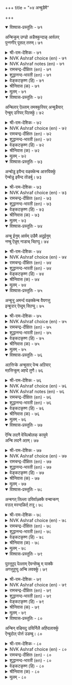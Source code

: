 +++
title = "०४ अन्बुडैमै"

+++


<details open><summary>विश्वास-प्रस्तुतिः - ७१</summary>

अन्बिऱ्कुम् उण्डो अडैक्कुन्दाऴ् आर्वलर्  
पुन्गणीर् पूसल् तरुम्।      ७१
</details>

<details><summary>श्री-राम-देशिकः - ७१</summary>

अर्गलं नास्ति हि प्रीतेः प्रीतानामश्रुबिन्दवः ।  
प्रकाशयन्ति सर्वेषां प्रीतिमन्तःस्थितामपि ॥ ७१॥
</details>

<details><summary>NVK Ashraf choice (en) - ७१</summary>

००७१
Can love be latched and hidden?
A trickling tear will proclaim it loud.
(P.S. Sundaram)
</details>

<details><summary>NVK Ashraf notes (en) - ७१</summary>

७१. Compare with १२५: "The axe of love can break open the door of chastity secured by the bolt of modesty." * - (W.H. Drew and J. Lazarus), (J. Narayanaswamy).
</details>

<details><summary>रामचन्द्र-दीक्षितः (en) - ७१</summary>

71\. aṉpiṟkum uṇṭō, aṭaikkum tāḻ?ārvalar  
puṉkaṇnīr pūcal tarum.

71\. Is there a bolt to fasten one’s love? The trickling tears at the distress of one’s friends will proclaim the love within.  
</details>

<details><summary>शुद्धानन्द-भारती (en) - ७१</summary>

1\. அன்பிற்கும் உண்டோ அடைக்குந்தாழ் ஆர்வலர்  
புன்கண்நீர் பூசல் தரும்  
What bolt can bar true love in fact  
The trickling tears reveal the heart.         71  
</details>

<details><summary>वेङ्कटकृष्ण (हि) - ७१</summary>

71
अर्गल है क्या जो रखे, प्रेमी उर में प्यार ।  
घोषण करती साफ़ ही, तुच्छ नयन-जल-धार ॥
</details>

<details><summary>श्रीनिवास (क) - ७१</summary>

71. प्रीतियन्नु अडगिसिडुव कीलि उण्टे? प्रीतियुळ्ळवर किरु कण्णीरु (अवरॆदॆयल्लिरुव प्रीतिय) साक्षियागि हलवररियुवन्तॆ माडवुदु.

</details>

<details><summary>मूलम् - ७१</summary>

अऩ्पिऱ्कुम् उण्डो अडैक्कुन्दाऴ् आर्वलर्
पुऩ्कणीर् पूसल् तरुम्। ७१
</details>

<details open><summary>विश्वास-प्रस्तुतिः - ७२</summary>

अन्बिलार् ऎल्लाम् तमक्कुरियर् अन्बुडैयार्  
ऎन्बुम् उरियर् पिऱर्क्कु।      ७२
</details>

<details><summary>श्री-राम-देशिकः - ७२</summary>

नरः प्रेम्णा विरहित्ः सर्वमात्मार्थमिच्छति ।  
प्रेमवान् स्वशरीरं च परार्थमिति मन्यते ॥ ७२॥
</details>

<details><summary>NVK Ashraf choice (en) - ७२</summary>

००७२
The unloving belong only to themselves,
But the loving belong to others to their very bones.
(Satguru Subramuniyaswami)
</details>

<details><summary>रामचन्द्र-दीक्षितः (en) - ७२</summary>

72\. aṉpu ilār ellām tamakku uriyar; aṉpu uṭaiyār  
eṉpum uriyar, piṟarkku.

72\. The loveless are full of themselves but the loving lay down their lives for others.  
</details>

<details><summary>शुद्धानन्द-भारती (en) - ७२</summary>

2\. அன்பிலார் எல்லாந் தமக்குரியர்: அன்புடையார்  
என்பும் உரியர் பிறர்க்கு  
To selves belong the loveless ones;  
To oth'rs the loving e'en to bones.         72  
</details>

<details><summary>वेङ्कटकृष्ण (हि) - ७२</summary>

72
प्रेम-शून्य जन स्वार्थरत, साधें सब निज काम ।  
प्रेमी अन्यों के लिये, त्यागें हड्डी-चाम ॥
</details>

<details><summary>श्रीनिवास (क) - ७२</summary>

72. प्तीति इल्लदवरु ऎल्ला तम्मदु ऎन्दु तिळियुवरु; प्रीतियुळ्ळवरु तम्म शरीरवू (ऎलुबु) पररिगागिदॆ ऎन्दु तिळियुवरु.

</details>

<details><summary>मूलम् - ७२</summary>

अऩ्पिलार् ऎल्लाम् तमक्कुरियर् अऩ्पुडैयार्
ऎऩ्पुम् उरियर् पिऱर्क्कु। ७२
</details>

<details open><summary>विश्वास-प्रस्तुतिः - ७३</summary>

अन्बोडु इयैन्द वऴक्कॆन्ब आरुयिर्क्कु  
ऎन्बोडु इयैन्द तॊडर्बु।      ७३
</details>

<details><summary>श्री-राम-देशिकः - ७३</summary>

सर्वत्र प्रियभावेन कुर्वन् जीवनमात्मनः ।  
जीवस्य देहसम्बन्धफलं पूर्णमिहाश्नुते ॥ ७३॥
</details>

<details><summary>NVK Ashraf choice (en) - ७३</summary>

००७३
They say it is to know the union with love
That the soul takes union with the body.
(Satguru Subramuniyaswami)
</details>

<details><summary>रामचन्द्र-दीक्षितः (en) - ७३</summary>

73\. 'aṉpōṭu iyainta vaḻakku' eṉpa-'ār uyirkku  
eṉpōṭu iyainta toṭarpu'.

73\. They say the endless incarnation of one’s spirit is for the fulfilment of love.  
</details>

<details><summary>शुद्धानन्द-भारती (en) - ७३</summary>

3\. அன்போடு இயைந்த வழக்கென்ப ஆருயிர்க்கு  
என்போடு இயைந்த தொடர்பு  
Soul is encased in frame of bone  
To taste the life of love alone.         73  
</details>

<details><summary>वेङ्कटकृष्ण (हि) - ७३</summary>

73
सिद्ध हुआ प्रिय जीव का, जो तन से संयोग ।  
मिलन-यत्न-फल प्रेम से, कहते हैं बुध लोग ॥
</details>

<details><summary>श्रीनिवास (क) - ७३</summary>

73. प्रीतियिन्द सेरि बाळिद फलवे शरीरदॊन्दिगॆ जीविगॆ इरुव सम्बन्ध ऎन्दु हेळुत्तारॆ.

</details>

<details><summary>मूलम् - ७३</summary>

अऩ्पोडु इयैन्द वऴक्कॆऩ्प आरुयिर्क्कु
ऎऩ्पोडु इयैन्द तॊडर्बु। ७३
</details>

<details open><summary>विश्वास-प्रस्तुतिः - ७४</summary>

अन्बु ईनुम् आर्वम् उडैमै अदुईनुम्  
नण्बु ऎन्नुम् नाडाच् चिऱप्पु।      ७४
</details>

<details><summary>श्री-राम-देशिकः - ७४</summary>

करुते स्वजनप्रेम सव सौहार्दजीवनम् ।  
तदेव वर्धयेत् स्नेहमधिकं सर्वजन्तुषु ॥ ७४॥
</details>

<details><summary>NVK Ashraf choice (en) - ७४</summary>

००७४
Love begets desire: and that begets
The priceless excellence called friendship. *
(W.H. Drew and J. Lazarus)
</details>

<details><summary>रामचन्द्र-दीक्षितः (en) - ७४</summary>

74\. aṉpu īṉum ārvam uṭaimai; atu īṉum,  
‘naṇpu’ eṉṉum nāṭāc ciṟappu.

74\. Out of love springs kindness. It in turn grows into inestimable prize of friendship.  
</details>

<details><summary>शुद्धानन्द-भारती (en) - ७४</summary>

4\. அன்புஈனும் ஆர்வம் உடமை: அதுஈனும்  
நண்பென்னும் நாடாச் சிறப்பு  
Love yields aspiration and thence  
Friendship springs up in excellence.         74  
</details>

<details><summary>वेङ्कटकृष्ण (हि) - ७४</summary>

74
मिलनसार के भाव को, जनन करेगा प्रेम ।  
वह मैत्री को जन्म दे, जो है उत्तम क्षेम ॥
</details>

<details><summary>श्रीनिवास (क) - ७४</summary>

74. प्रीति, (इतररॊन्दिगॆ बाळ बयसुव) सहृदयतॆयन्नुण्टुमाडुवुदु. सहृदयतॆयु स्नेहवॆम्ब अळवरियद हिरिमॆयन्नु तरुवुदु.

</details>

<details><summary>मूलम् - ७४</summary>

अऩ्पु ईऩुम् आर्वम् उडैमै अदुईऩुम्
नण्बु ऎऩ्ऩुम् नाडाच् चिऱप्पु। ७४
</details>

<details open><summary>विश्वास-प्रस्तुतिः - ७५</summary>

अन्बुऱ्ऱु अमर्न्द वऴक्कॆन्ब वैयगत्तु  
इन्बुऱ्ऱार् ऎय्दुम् सिऱप्पु।      ७५
</details>

<details><summary>श्री-राम-देशिकः - ७५</summary>

प्रेमार्द्रहृदयो यस्तु वर्तसे स्वीयबन्धुषु ।  
सोऽत्र कीर्ति सुखं चैत्य स्वर्गलोके सुखं वसेत् ॥ ७५॥
</details>

<details><summary>NVK Ashraf choice (en) - ७५</summary>

००७५
The excellence of worldly happiness, they say,
Is attained by those leading a loving life. *
(M.S. Poornalingam Pillai)
</details>

<details><summary>रामचन्द्र-दीक्षितः (en) - ७५</summary>

75\. 'aṉpuṟṟu amarnta vaḻakku' eṉpa-'vaiyakattu  
iṉpuṟṟār eytum ciṟappu'.

75\. The joy of heaven is but the fruit of righteous life rooted in love.  
</details>

<details><summary>शुद्धानन्द-भारती (en) - ७५</summary>

5\. அன்புற்று அமர்ந்த வழக்கென்ப வையகத்து  
இன்புற்றார் எய்துஞ் சிறப்பு  
The crowning joy of home life flows  
From peaceful psychic love always.         75  
</details>

<details><summary>वेङ्कटकृष्ण (हि) - ७५</summary>

75
इहलौकिक सुख भोगते, निश्रेयस का योग ।  
प्रेमपूर्ण गार्हस्थ्य का, फल मानें बुध लोग ॥
</details>

<details><summary>श्रीनिवास (क) - ७५</summary>

75. ई लोकदल्लि सुखवन्नु हॊन्दि बाळुववरु, मुन्दॆ मेलु लोकदल्लि पडॆयुव हिरिमॆयु अवर प्रीति मूलवाद बाळिन फलवॆन्दु हेळुवरु.

</details>

<details><summary>मूलम् - ७५</summary>

अऩ्पुऱ्ऱु अमर्न्द वऴक्कॆऩ्प वैयगत्तु
इऩ्पुऱ्ऱार् ऎय्दुम् सिऱप्पु। ७५
</details>

<details open><summary>विश्वास-प्रस्तुतिः - ७६</summary>

अऱत्तिऱ्के अन्बुसार् पॆन्ब अऱियार्  
मऱत्तिऱ्कुम् अह्दे तुणै।      ७६
</details>

<details><summary>श्री-राम-देशिकः - ७६</summary>

साधनं धर्ममात्रस्य प्रेमेति कथनं वृथा ।  
अधर्मवर्जनेऽप्येतत् साधनं वस्तुतत्त्वतः ॥ ७६॥
</details>

<details><summary>NVK Ashraf choice (en) - ७६</summary>

००७६
"Love supports virtue alone", say the fools.
It supports vice as well.
(T.K. Chidambaranatha Mudaliar)
</details>

<details><summary>NVK Ashraf notes (en) - ७६</summary>

७६. Usual translation is: "The naïve say that love aids virtue, but it safeguards against vice as well. – (K.R. Srinivasa Iyengar) [the same way by ( Shuddhananda Bharatiar), (P.S. Sundaram), (V.V.S. Aiyar), (K. Krishnaswamy & Vijaya Ramkumar)]. But there is no evidence in the original to support such an interpretation. Kalingar and Manakkudavar interpret the couplet as (T.K. Chidambaranatha Mudaliar). Interestingly (C. Rajagopalachari), (J. Narayanaswamy) and (K. Kannan) take the word "मऱम्" as "valour/soldier". 
</details>

<details><summary>रामचन्द्र-दीक्षितः (en) - ७६</summary>

76\. 'aṟattiṟkē aṉpu cārpu' eṉpa, aṟiyār;  
maṟattiṟkum aḵtē tuṇai.

76\. The ignorant say that kindness is an ally of virtue. No, it is a defence against evil too.  
</details>

<details><summary>शुद्धानन्द-भारती (en) - ७६</summary>

6\. அறத்திற்கே அன்புசார்பு யென்ப அறியார்  
மறத்திற்கும் அஃதே துணை  
"Love is virtue's friend" say know-nots  
It helps us against evil plots.         76  
</details>

<details><summary>वेङ्कटकृष्ण (हि) - ७६</summary>

76
साथी केवल धर्म का, मानें  प्रेम, अजान ।  
त्राण करे वह प्रेम ही, अधर्म से भी जान ॥
</details>

<details><summary>श्रीनिवास (क) - ७६</summary>

76. अरियदवरु प्रीति धर्मक्कॆ मात्र आधारवॆन्नुवरु. आदरॆ परिशीलिसि नोडिदरॆ वीरक्कू अदे आधारवॆन्दु तिळियुवुदु.

</details>

<details><summary>मूलम् - ७६</summary>

अऱत्तिऱ्के अऩ्पुसार् पॆऩ्प अऱियार्
मऱत्तिऱ्कुम् अह्दे तुणै। ७६
</details>

<details open><summary>विश्वास-प्रस्तुतिः - ७७</summary>

ऎन्बि लदनै वॆयिल्बोलक् कायुमे  
अन्बि लदनै अऱम्।      ७७
</details>

<details><summary>श्री-राम-देशिकः - ७७</summary>

निरस्थिकान् कीटगणान् आतपो बाघते यथा ।  
जीवं प्रेम्णा विरहितं तथा धर्मोऽपि बाघते ॥ ७७॥
</details>

<details><summary>NVK Ashraf choice (en) - ७७</summary>

००७७
As the blazing sun dries up a boneless worm,
So does virtue scorch a loveless being.
(Satguru Subramuniyaswami)
</details>

<details><summary>रामचन्द्र-दीक्षितः (en) - ७७</summary>

77\. eṉpu ilataṉai veyil pōlak kāyumē-  
aṉpu ilataṉai aṟam.

77\. The sun dries up a boneless body. Likewise the god of righteousness destroys the loveless one.  
</details>

<details><summary>शुद्धानन्द-भारती (en) - ७७</summary>

7\. என்பி லதனை வெயில்போலக் காயுமே  
அன்பிலதனை அறம்  
Justice burns the loveless form  
Like solar blaze the boneless worm.         77  
</details>

<details><summary>वेङ्कटकृष्ण (हि) - ७७</summary>

77
कीड़े अस्थिविहीन को, झुलसेगा ज्यों धर्म ।  
प्राणी प्रेम विहीन को, भस्म करेगा धर्म ॥
</details>

<details><summary>श्रीनिवास (क) - ७७</summary>

77. ऎलुबिल्लद हुलु जीविगळन्नु (हुळुगळन्नु) बिसिलु सुडुवन्तॆ प्रीति इल्लदवरन्नु धर्मवु सुडुत्तदॆ.

</details>

<details><summary>मूलम् - ७७</summary>

ऎऩ्पि लदऩै वॆयिल्बोलक् कायुमे
अऩ्पि लदऩै अऱम्। ७७
</details>

<details open><summary>विश्वास-प्रस्तुतिः - ७८</summary>

अन्बगत् तिल्ला उयिर्वाऴ्क्कै वन्बाऱ्कण्  
वऱ्ऱल् मरन्दळिर्त् तऱ्ऱु।      ७८
</details>

<details><summary>श्री-राम-देशिकः - ७८</summary>

महीरुहस्य शुष्कस्यमरौ पल्लवजन्मवत् ।  
गृहेषु हृदये प्रें विना जीवन् मुच्यते ॥ ७८॥
</details>

<details><summary>NVK Ashraf choice (en) - ७८</summary>

००७८
The life of a loveless soul is a sapless tree
In a barren desert failing to shoot.
(Satguru Subramuniyaswami), (N.V.K. Ashraf)
</details>

<details><summary>रामचन्द्र-दीक्षितः (en) - ७८</summary>

78\. aṉpu akattu illā uyir vāḻkkai vaṉpāṟkaṇ  
vaṟṟalmaram taḷirttaṟṟu.

78\. To live a life void of love is like a withered tree bursting into leaf in a barren land.  
</details>

<details><summary>शुद्धानन्द-भारती (en) - ७८</summary>

8\. அன்பகத்தில்லா உயிர்வாழ்க்கை வன்பற்கண்  
வற்றல் மரந்தளிர்த் தற்று  
Life bereft of love is gloom  
Can sapless tree in desert bloom?         78  
</details>

<details><summary>वेङ्कटकृष्ण (हि) - ७८</summary>

78
नीरस तरु मरु भूमि पर, क्या हो किसलय-युक्त ।  
गृही जीव वैसा समझ, प्रेम-रहित मन-युक्त ॥
</details>

<details><summary>श्रीनिवास (क) - ७८</summary>

78. मनदॊळगॆ प्रीति इल्लदॆ बाळुववर जीवन, कडु मरळुकाडिनॊळगॆ ऒणगिद मर चिगुरिदन्तॆ.

</details>

<details><summary>मूलम् - ७८</summary>

अऩ्पगत् तिल्ला उयिर्वाऴ्क्कै वऩ्पाऱ्कण्
वऱ्ऱल् मरन्दळिर्त् तऱ्ऱु। ७८
</details>

<details open><summary>विश्वास-प्रस्तुतिः - ७९</summary>

पुऱत्तुऱुप् पॆल्लाम् ऎवन्सॆय्बु म् याक्कै  
अगत्तुऱुप्पु अन्बि लवर्क्कु।      ७९
</details>

<details><summary>श्री-राम-देशिकः - ७९</summary>

देहान्तरङ्गभूतेन प्रेम्णा र्हितदेहिनाम् ।  
बाहयाङ्गसामवायेन फलं नैव भवेद् ध्रुवम् ॥ ७९॥
</details>

<details><summary>NVK Ashraf choice (en) - ७९</summary>

००७९
Of what avail is body frame - the external,
To those who lack love - the internal?
(N.V.K. Ashraf)
</details>

<details><summary>रामचन्द्र-दीक्षितः (en) - ७९</summary>

79\. puṟattu uṟuppu ellām evaṉ ceyyum-yākkai  
akattu uṟuppu aṉpu ilavarkku?.

79\. What profits one’s outward feature if one's heart is devoid of love?  
</details>

<details><summary>शुद्धानन्द-भारती (en) - ७९</summary>

9\. புறத்துறுப் பெல்லாம் எவன்செய்யும் யாக்கை  
அகத்துறுப்பு அன்பி லவர்க்கு  
Love is the heart which limbs must move,  
Or vain the outer parts will prove.         79  
</details>

<details><summary>वेङ्कटकृष्ण (हि) - ७९</summary>

79
प्रेम देह में यदि नहीं, बन भातर का अंग ।  
क्या फल हो यदि पास हों, सब बाहर के अंग ॥
</details>

<details><summary>श्रीनिवास (क) - ७९</summary>

79. शरीरद ऒळ अङ्गवाद मनस्सिनल्लि प्रीति इल्लदिद्दरॆ, शरीरद हॊर अङ्गगळॆल्ल इद्दू एनु माडबल्लुवु? (अवुगळिद्दू व्यर्थ)

</details>

<details><summary>मूलम् - ७९</summary>

पुऱत्तुऱुप् पॆल्लाम् ऎवऩ्सॆय्बु म् याक्कै
अगत्तुऱुप्पु अऩ्पि लवर्क्कु। ७९
</details>

<details open><summary>विश्वास-प्रस्तुतिः - ८०</summary>

अन्बिन् वऴियदु उयिर्निलै अह्दिलार्क्कु  
ऎन्बुदोल् पोर्त्त उडम्बु।      ८०
</details>

<details><summary>श्री-राम-देशिकः - ८०</summary>

स देहो जीवसहित्ः यः प्रेमवशमागतः ।  
चर्मावृतास्थिकृटःस्यात् प्रेम्णा विरहितस्तु यः ॥ ८०॥
</details>

<details><summary>NVK Ashraf choice (en) - ८०</summary>

००८०
The throb of life is love. Without it,
Humans are bodies of bones clad with skin. *
(J. Narayanaswamy), (P.S. Sundaram)
</details>

<details><summary>रामचन्द्र-दीक्षितः (en) - ८०</summary>

80\. aṉpiṉ vaḻiyatu uyirnilai; aḵtu ilārkku  
eṉpu tōl pōrtta uṭampu.

80\. That body where love dwells is the seat of life; all others are but skin-clad bones.
</details>

<details><summary>शुद्धानन्द-भारती (en) - ८०</summary>

10\. அன்பின் வழியது உயிர்நிலை அஃதிலார்க்கு  
என்புதோல் போர்த்த உடம்பு  
The seat of life is love alone;  
Or beings are but skin and bone!         80  
</details>

<details><summary>वेङ्कटकृष्ण (हि) - ८०</summary>

80
प्रेम-मार्ग पर जो चले, देह वही सप्राण ।  
चर्म-लपेटी अस्थि है, प्रेम-हीन की मान ॥
</details>

<details><summary>श्रीनिवास (क) - ८०</summary>

80. प्रीति मार्गदल्लि नडॆयुव शरीरवॆ जीवन्त शरीर (उसिरु दाण) वागिरुवुदु. अदिल्लदवर शरीरवु ऎलुबिगॆ तॊगलु हॊदिसिदन्तॆ.
</details>

<details><summary>मूलम् - ८०</summary>

अऩ्पिऩ् वऴियदु उयिर्निलै अह्दिलार्क्कु
ऎऩ्पुदोल् पोर्त्त उडम्बु। ८०
</details>

